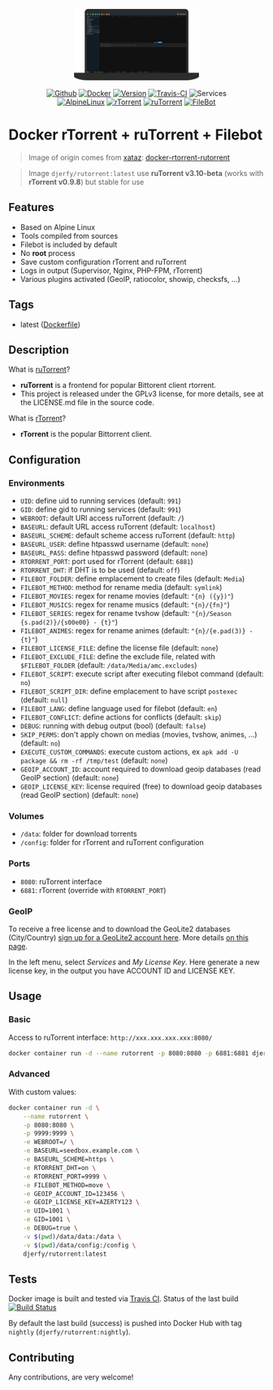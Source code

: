 <p align="center">
    <img alt="docker-rutorrent" src=".assets/logo.png" height="140" />
    <p align="center">
        <a href="https://github.com/djerfy/docker-rutorrent"><img alt="Github" src="https://flat.badgen.net/badge/github/latest/green?icon=github"></a>
        <a href="https://hub.docker.com/r/djerfy/rutorrent"><img alt="Docker" src="https://flat.badgen.net/badge/docker/latest/green?icon=docker"></a>
        <a href="https://github.com/djerfy/docker-rutorrent/tags"><img alt="Version" src="https://flat.badgen.net/github/tag/djerfy/docker-rutorrent"></a>
        <a href="https://travis-ci.org/djerfy/docker-rutorrent"><img alt="Travis-CI" src="https://flat.badgen.net/travis/djerfy/docker-rutorrent/latest"></a>
        <img alt="Services" src="https://flat.badgen.net/badge/services/rtorrent,rutorrent,filebot?list=1">
        <br/>
        <a href="https://alpinelinux.org"><img alt="AlpineLinux" src="https://flat.badgen.net/badge/Alpine/3.10/green"></a>
        <a href="https://github.com/rakshasa/rtorrent"><img alt="rTorrent" src="https://flat.badgen.net/badge/rTorrent/0.9.8/green"></a>
        <a href="https://github.com/Novik/ruTorrent"><img alt="ruTorrent" src="https://flat.badgen.net/badge/ruTorrent/3.9/green"></a>
        <a href="https://www.filebot.net"><img alt="FileBot" src="https://flat.badgen.net/badge/FileBot/4.8.5/green"></a>
    </p>
</p>

# Docker rTorrent + ruTorrent + Filebot

> Image of origin comes from [xataz](https://github.com/xataz): [docker-rtorrent-rutorrent](https://github.com/xataz/docker-rtorrent-rutorrent)

> Image `djerfy/rutorrent:latest` use **ruTorrent v3.10-beta** (works with **rTorrent v0.9.8**) but stable for use

## Features

* Based on Alpine Linux
* Tools compiled from sources
* Filebot is included by default
* No **root** process
* Save custom configuration rTorrent and ruTorrent
* Logs in output (Supervisor, Nginx, PHP-FPM, rTorrent)
* Various plugins activated (GeoIP, ratiocolor, showip, checksfs, ...)

## Tags

* latest ([Dockerfile](https://github.com/djerfy/docker-rutorrent/blob/latest/Dockerfile))

## Description

What is [ruTorrent](https://github.com/Novik/ruTorrent)?

* **ruTorrent** is a frontend for popular Bittorent client rtorrent.
* This project is released under the GPLv3 license, for more details, see at the LICENSE.md file in the source code.

What is [rTorrent](https://github.com/rakshasa/rtorrent)?

* **rTorrent** is the popular Bittorrent client.

## Configuration

### Environments

* `UID`: define uid to running services (default: `991`)
* `GID`: define gid to running services (default: `991`)
* `WEBROOT`: default URI access ruTorrent (default: `/`)
* `BASEURL`: default URL access ruTorrent (default: `localhost`)
* `BASEURL_SCHEME`: default scheme access ruTorrent (default: `http`)
* `BASEURL_USER`: define htpasswd username (default: `none`)
* `BASEURL_PASS`: define htpasswd password (default: `none`)
* `RTORRENT_PORT`: port used for rTorrent (default: `6881`)
* `RTORRENT_DHT`: if DHT is to be used (default: `off`)
* `FILEBOT_FOLDER`: define emplacement to create files (default: `Media`)
* `FILEBOT_METHOD`: method for rename media (default: `symlink`)
* `FILEBOT_MOVIES`: regex for rename movies (default: `"{n} ({y})"`)
* `FILEBOT_MUSICS`: regex for rename musics (default: `"{n}/{fn}"`)
* `FILEBOT_SERIES`: regex for rename tvshow (default: `"{n}/Season {s.pad(2)}/{s00e00} - {t}"`)
* `FILEBOT_ANIMES`: regex for rename animes (default: `"{n}/{e.pad(3)} - {t}"`)
* `FILEBOT_LICENSE_FILE`: define the license file (default: `none`)
* `FILEBOT_EXCLUDE_FILE`: define the exclude file, related with `$FILEBOT_FOLDER` (default: `/data/Media/amc.excludes`) 
* `FILEBOT_SCRIPT`: execute script after executing filebot command (default: `no`)
* `FILEBOT_SCRIPT_DIR`: define emplacement to have script `postexec` (default: `null`)
* `FILEBOT_LANG`: define language used for filebot (default: `en`)
* `FILEBOT_CONFLICT`: define actions for conflicts (default: `skip`)
* `DEBUG`: running with debug output (bool) (default: `false`)
* `SKIP_PERMS`: don't apply chown on medias (movies, tvshow, animes, ...) (default: `no`)
* `EXECUTE_CUSTOM_COMMANDS`: execute custom actions, ex `apk add -U package && rm -rf /tmp/test` (default: `none`)
* `GEOIP_ACCOUNT_ID`: account required to download geoip databases (read GeoIP section) (default: `none`)
* `GEOIP_LICENSE_KEY`: license required (free) to download geoip databases (read GeoIP section) (default: `none`)

### Volumes

* `/data`: folder for download torrents
* `/config`: folder for rTorrent and ruTorrent configuration

### Ports

* `8080`: ruTorrent interface
* `6881`: rTorrent (override with `RTORRENT_PORT`)

### GeoIP

To receive a free license and to download the GeoLite2 databases (City/Country) [sign up for a GeoLite2 account here](https://www.maxmind.com/en/geolite2/signup). More details [on this page](https://dev.maxmind.com/geoip/geoip2/geolite2/).

In the left menu, select *Services* and *My License Key*. Here generate a new license key, in the output you have ACCOUNT ID and LICENSE KEY.

## Usage

### Basic

Access to ruTorrent interface: `http://xxx.xxx.xxx.xxx:8080/`

```bash
docker container run -d --name rutorrent -p 8080:8080 -p 6881:6881 djerfy/rutorrent:latest
```

### Advanced

With custom values:

```bash
docker container run -d \
    --name rutorrent \
    -p 8080:8080 \
    -p 9999:9999 \
    -e WEBROOT=/ \
    -e BASEURL=seedbox.example.com \
    -e BASEURL_SCHEME=https \
    -e RTORRENT_DHT=on \
    -e RTORRENT_PORT=9999 \
    -e FILEBOT_METHOD=move \
    -e GEOIP_ACCOUNT_ID=123456 \
    -e GEOIP_LICENSE_KEY=AZERTY123 \
    -e UID=1001 \
    -e GID=1001 \
    -e DEBUG=true \
    -v $(pwd)/data/data:/data \
    -v $(pwd)/data/config:/config \
    djerfy/rutorrent:latest
```

## Tests

Docker image is built and tested via [Travis CI](https://travis-ci.org/djerfy/docker-rutorrent/). Status of the last build [![Build Status](https://travis-ci.org/djerfy/docker-rutorrent.svg?branch=latest)](https://travis-ci.org/djerfy/docker-rutorrent)

By default the last build (success) is pushed into Docker Hub with tag `nightly` (`djerfy/rutorrent:nightly`).

## Contributing

Any contributions, are very welcome!
